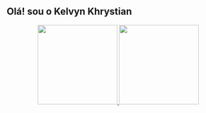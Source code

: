 ## Olá! sou o Kelvyn Khrystian

<div align="center">
  <a href="https://github.com/kelvynkhrystian">
  <img height="180em" src="https://github-readme-stats.vercel.app/api?username=kelvynkhrystian&show_icons=true&theme=dracula&include_all_commits=true&count_private=true"/>
  <img height="180em" src="https://github-readme-stats.vercel.app/api/top-langs/?username=kelvynkhrystian&layout=compact&langs_count=7&theme=dracula"/>
</div>

